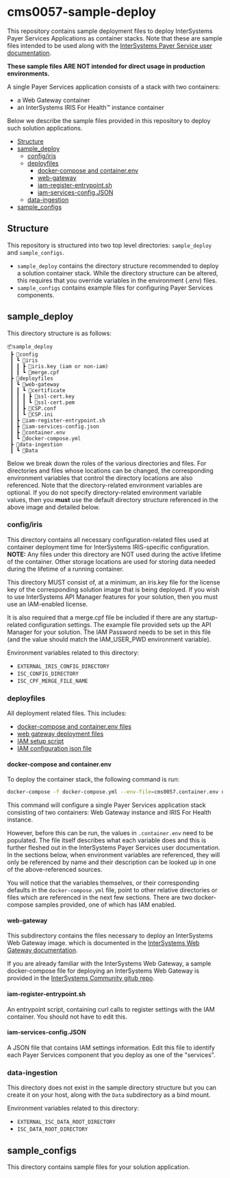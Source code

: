 <!-- omit in toc -->
# cms0057-sample-deploy

This repository contains sample deployment files to deploy InterSystems Payer Services Applications as container stacks. Note that these are sample files intended to be used along with the [InterSystems Payer Service user documentation](https://docs.intersystems.com/hs20241/csp/docbook/DocBook.UI.Page.cls?KEY=PAGE_hsps).

**These sample files ARE NOT intended for direct usage in production environments.**

A single Payer Services application consists of a stack with two containers:

- a Web Gateway container
- an InterSystems IRIS For Health&trade; instance container

Below we describe the sample files provided in this repository to deploy such solution applications.
- [Structure](#structure)
- [sample\_deploy](#sample_deploy)
  - [config/iris](#configiris)
  - [deployfiles](#deployfiles)
    - [docker-compose and container.env](#docker-compose-and-containerenv)
    - [web-gateway](#web-gateway)
    - [iam-register-entrypoint.sh](#iam-register-entrypointsh)
    - [iam-services-config.JSON](#iam-services-configjson)
  - [data-ingestion](#data-ingestion)
- [sample\_configs](#sample_configs)


## Structure

This repository is structured into two top level directories: `sample_deploy` and `sample_configs`.
- `sample_deploy` contains the directory structure recommended to deploy a solution container stack. 
While the directory structure can be altered, this requires that you override variables in the environment (.env) files.
- `sample_configs` contains example files for configuring Payer Services components.

## sample_deploy

This directory structure is as follows:
```
📦sample_deploy
 ┣ 📂config
 ┃ ┗ 📂iris
 ┃ ┃ ┣ 📜iris.key (iam or non-iam)
 ┃ ┃ ┗ 📜merge.cpf
 ┣ 📂deployfiles
 ┃ ┗ 📂web-gateway
 ┃ ┃ ┗ 📂certificate
 ┃ ┃ ┃ ┣ 📜ssl-cert.key
 ┃ ┃ ┃ ┗ 📜ssl-cert.pem
 ┃ ┃ ┣ 📜CSP.conf
 ┃ ┃ ┗ 📜CSP.ini
 ┃ ┣ 📜iam-register-entrypoint.sh
 ┃ ┣ 📜iam-services-config.json
 ┃ ┣ 📜container.env
 ┃ ┗ 📜docker-compose.yml
 ┣ 📂data-ingestion
 ┃ ┗ 📂Data

```

Below we break down the roles of the various directories and files. For directories and files whose locations can be changed, the corresponding environment variables that control the directory locations are also referenced. Note that the directory-related environment variables are optional. If you do not specify directory-related environment variable values, then you **must** use the default directory structure referenced in the above image and detailed below.

### config/iris

This directory contains all necessary configuration-related files used at container deployment time for InterSystems IRIS-specific configuration.  
**NOTE:** Any files under this directory are NOT used during the active lifetime of the  container. Other storage locations are used for storing data needed during the lifetime of a running container.

This directory MUST consist of, at a minimum, an iris.key file for the license key of the corresponding solution image that is being deployed. If you wish to use InterSystems API Manager features for your solution, then you must use an IAM-enabled license.

It is also required that a merge.cpf file be included if there are any startup-related configuration settings. The example file provided sets up the API Manager for your solution. The IAM Password needs to be set in this file (and the value should match the IAM_USER_PWD environment variable).

Environment variables related to this directory: 
- `EXTERNAL_IRIS_CONFIG_DIRECTORY`
- `ISC_CONFIG_DIRECTORY`
- `ISC_CPF_MERGE_FILE_NAME`

### deployfiles
All deployment related files. This includes:

- [docker-compose and container.env files](#docker-compose-and-container.env)
- [web gateway deployment files](#web-gateway)
- [IAM setup script](#iam-register-entrypoint.sh)
- [IAM configuration json file](#iam-services-config.JSON)

#### docker-compose and container.env

To deploy the container stack, the following command is run:
```bash
docker-compose -f docker-compose.yml --env-file=cms0057.container.env up
```

This command will configure a single Payer Services application stack consisting of two containers: Web Gateway instance and IRIS For Health instance.

However, before this can be run, the values in `.container.env` need to be populated. The file itself describes what each variable does and this is further fleshed out in the InterSystems Payer Services user documentation.  
In the sections below, when environment variables are referenced, they will only be referenced by name and their description can be looked up in one of the above-referenced sources.

You will notice that the variables themselves, or their corresponding defaults in the `docker-compose.yml` file, point to other relative directories or files which are referenced in the next few sections. There are two docker-compose samples provided, one of which has IAM enabled.

#### web-gateway

This subdirectory contains the files necessary to deploy an InterSystems Web Gateway image. which is documented in the [InterSystems Web Gateway documentation](https://docs.intersystems.com/irislatest/csp/docbook/DocBook.UI.Page.cls?KEY=GCGI).

If you are already familiar with the InterSystems Web Gateway, a sample docker-compose file for deploying an InterSystems Web Gateway is provided in the [InterSystems Community gitub repo](https://github.com/intersystems-community/webgateway-examples/tree/master/demo-compose).

#### iam-register-entrypoint.sh

An entrypoint script, containing curl calls to register settings with the IAM container. You should not have to edit this.

#### iam-services-config.JSON

A JSON file that contains IAM settings information. Edit this file to identify each Payer Services component that you deploy as one of the  "services".

### data-ingestion

This directory does not exist in the sample directory structure but you can create it on your host, along with the `Data` subdirectory as a bind mount.

Environment variables related to this directory: 
- `EXTERNAL_ISC_DATA_ROOT_DIRECTORY`
- `ISC_DATA_ROOT_DIRECTORY`

## sample_configs

This directory contains sample files for your solution application.